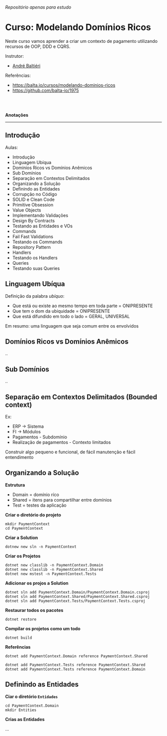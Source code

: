 _Repositório apenas para estudo_

# Curso: Modelando Domínios Ricos

Neste curso vamos aprender a criar um contexto de pagamento utilizando recursos de OOP, DDD e CQRS.

Instrutor:

- [André Baltiéri](balta.io)

Referências:

- https://balta.io/cursos/modelando-dominios-ricos
- https://github.com/balta-io/1975

<br>
<br>

**Anotações**

<hr>

## Introdução

Aulas:

- Introdução
- Linguagem Ubíqua
- Domínios Ricos vs Domínios Anêmicos
- Sub Domínios
- Separação em Contextos Delimitados
- Organizando a Solução
- Definindo as Entidades
- Corrupção no Código
- SOLID e Clean Code
- Primitive Obsession
- Value Objects
- Implementando Validações
- Design By Contracts
- Testando as Entidades e VOs
- Commands
- Fail Fast Validations
- Testando os Commands
- Repository Pattern
- Handlers
- Testando os Handlers
- Queries
- Testando suas Queries

## Linguagem Ubíqua

Definição da palabra _ubíquo_:

- Que está ou existe ao mesmo tempo em toda parte = ONIPRESENTE
- Que tem o dom da ubiquidade = ONIPRESENTE
- Que está difundido em todo o lado = GERAL, UNIVERSAL

Em resumo: uma linguagem que seja comum entre os envolvidos

## Domínios Ricos vs Domínios Anêmicos

..

## Sub Domínios

..

## Separação em Contextos Delimitados (Bounded context)

Ex:

- ERP -> Sistema
- FI -> Módulos
- Pagamentos - Subdomínio
- Realização de pagamentos - Contexto limitados

Construir algo pequeno e funcional, de fácil manutenção e fácil entendimento

## Organizando a Solução

**Estrutura**

- Domain = domínio ríco
- Shared = itens para compartilhar entre domínios
- Test = testes da aplicação

**Criar o diretório do projeto**

```
mkdir PaymentContext
cd PaymentContext
```

**Criar a Solution**

```
dotnew new sln -n PaymentContext
```

**Criar os Projetos**

```
dotnet new classlib -n PaymentContext.Domain
dotnet new classlib -n PaymentContext.Shared
dotnet new mstest -n PaymentContext.Tests
```

**Adicionar os projos a Solution**

```
dotnet sln add PaymentContext.Domain/PaymentContext.Domain.csproj
dotnet sln add PaymentContext.Shared/PaymentContext.Shared.csproj
dotnet sln add PaymentContext.Tests/PaymentContext.Tests.csproj
```

**Restaurar todos os pacotes**

```
dotnet restore
```

**Compilar os projetos como um todo**

```
dotnet build
```

**Referências**

```
dotnet add PaymentContext.Domain reference PaymentContext.Shared

dotnet add PaymentContext.Tests reference PaymentContext.Shared
dotnet add PaymentContext.Tests reference PaymentContext.Domain
```

## Definindo as Entidades

**Ciar o diretório `Entidades`**

```
cd PaymentContext.Domain
mkdir Entities
```

**Crias as Entidades**

...
